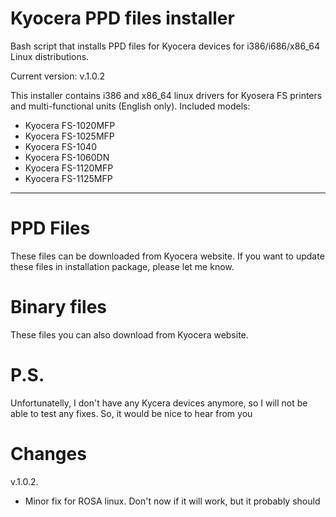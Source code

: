 Kyocera PPD files installer
==================

Bash script that installs PPD files for Kyocera devices for i386/i686/x86_64 Linux distributions.

Current version: v.1.0.2

This installer contains i386 and x86_64 linux drivers for Kyosera FS printers and multi-functional units (English only).
Included models:
- Kyocera FS-1020MFP
- Kyocera FS-1025MFP
- Kyocera FS-1040
- Kyocera FS-1060DN
- Kyocera FS-1120MFP
- Kyocera FS-1125MFP

-------

PPD Files
=========

These files can be downloaded from Kyocera website.
If you want to update these files in installation package, please let me know.

Binary files
============

These files you can also download from Kyocera website.


P.S.
====

Unfortunatelly, I don't have any Kycera devices anymore, so I will not be able to test any fixes.
So, it would be nice to hear from you

Changes
=======

v.1.0.2.
- Minor fix for ROSA linux. Don't now if it will work, but it probably should
